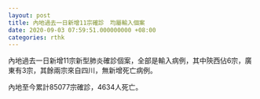 ```yaml
---
layout: post
title: 內地過去一日新增11宗確診　均屬輸入個案
date: 2020-09-03 07:59:51.000000000 +08:00
categories: rthk
---
```


內地過去一日新增11宗新型肺炎確診個案，全部是輸入病例，其中陝西佔6宗，廣東有3宗，其餘兩宗來自四川，無新增死亡病例。

內地至今累計85077宗確診，4634人死亡。
